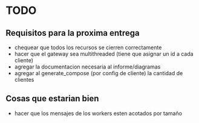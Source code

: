 # TODO

## Requisitos para la proxima entrega
- chequear que todos los recursos se cierren correctamente
- hacer que el gateway sea multithreaded (tiene que asignar un id a cada cliente)
- agregar la documentacion necesaria al informe/diagramas
- agregar al generate_compose (por config de cliente) la cantidad de clientes

## Cosas que estarian bien
- hacer que los mensajes de los workers esten acotados por tamaño
